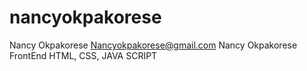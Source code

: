 # nancyokpakorese
Nancy Okpakorese
Nancyokpakorese@gmail.com
Nancy Okpakorese
FrontEnd
HTML, CSS, JAVA SCRIPT
